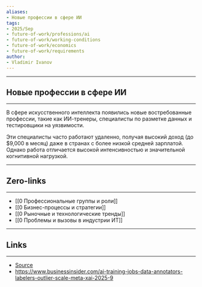 ```yaml
---
aliases: 
- Новые профессии в сфере ИИ 
tags:
- 2025/Sep
- future-of-work/professions/ai
- future-of-work/working-conditions
- future-of-work/economics
- future-of-work/requirements
author:
- Vladimir Ivanov
---
```

-----
##  Новые профессии в сфере ИИ 
-----
В сфере искусственного интеллекта появились новые востребованные профессии, такие как ИИ-тренеры, специалисты по разметке данных и тестировщики на уязвимости. 

Эти специалисты часто работают удаленно, получая высокий доход (до $9,000 в месяц) даже в странах с более низкой средней зарплатой. Однако работа отличается высокой интенсивностью и значительной когнитивной нагрузкой.


---
## Zero-links
---
- [[0 Профессиональные группы и роли]]
- [[0 Бизнес-процессы и стратегии]]
- [[0 Рыночные и технологические тренды]]
- [[0 Проблемы и вызовы в индустрии ИТ]]

---
## Links
---
- [Source](https://t.me/turboproject/2066)
- https://www.businessinsider.com/ai-training-jobs-data-annotators-labelers-outlier-scale-meta-xai-2025-9